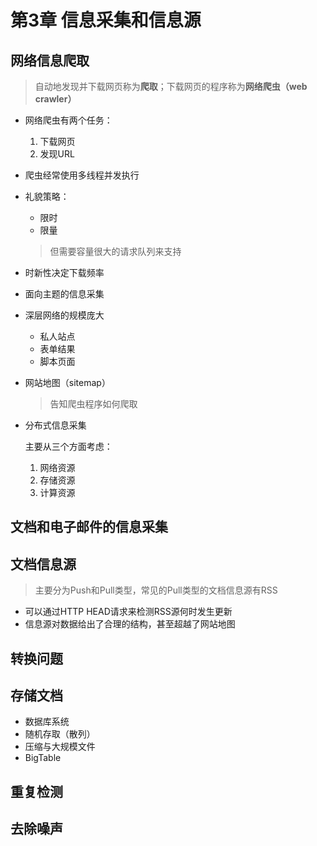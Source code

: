 # 第3章 信息采集和信息源 
## 网络信息爬取
>自动地发现并下载网页称为**爬取**；下载网页的程序称为**网络爬虫（web crawler）**
- 网络爬虫有两个任务：
    1. 下载网页
    2. 发现URL
- 爬虫经常使用多线程并发执行
- 礼貌策略：
    - 限时
    - 限量
    >但需要容量很大的请求队列来支持
- 时新性决定下载频率
- 面向主题的信息采集
- 深层网络的规模庞大
    - 私人站点
    - 表单结果
    - 脚本页面
- 网站地图（sitemap）
    > 告知爬虫程序如何爬取
- 分布式信息采集

    主要从三个方面考虑：
    1. 网络资源
    2. 存储资源
    3. 计算资源

## 文档和电子邮件的信息采集
## 文档信息源
>主要分为Push和Pull类型，常见的Pull类型的文档信息源有RSS
- 可以通过HTTP HEAD请求来检测RSS源何时发生更新
- 信息源对数据给出了合理的结构，甚至超越了网站地图
## 转换问题
## 存储文档
- 数据库系统
- 随机存取（散列）
- 压缩与大规模文件
- BigTable
## 重复检测
## 去除噪声

    
    





